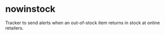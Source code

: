 # nowinstock
Tracker to send alerts when an out-of-stock item returns in stock at online retailers.
